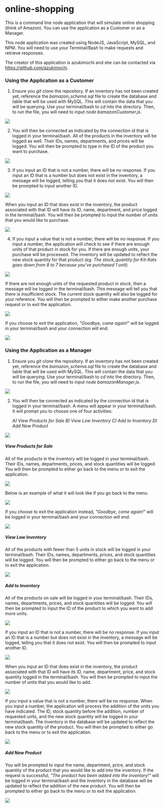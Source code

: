 # online-shopping

This is a command line node application that will simulate online shopping (think of Amazon).  You can use the application as a Customer or as a Manager. 

This node application was created using NodeJS, JavaScript, MySQL, and NPM.  You will need to use your Terminal/Bash to make requests and retrieve responses. 

The creator of this application is azukimochi and she can be contacted via https://github.com/azukimochi.

### Using the Application as a Customer

1. Ensure you *git clone* the repository.  If an inventory has not been created yet, reference the *bamazon_schema.sql* file to create the database and table that will be used with MySQL.  This will contain the data that you will be querying.  Use your terminal/bash to *cd* into the directory.  Then, to run the file, you will need to input *node bamazonCustomer.js*.

![](https://azukimochi.github.io/online-shopping/images/screenshot_1.png)

2. You will then be connected as indicated by the connection id that is logged in your terminal/bash.  All of the products in the inventory will be logged as well.  Their IDs, names, departments, and prices will be logged.  You will then be prompted to type in the ID of the product you want to purchase. 

![](https://azukimochi.github.io/online-shopping/images/screenshot_2.png)

3. If you input an ID that is not a number, there will be no response.  If you input an ID that is a number but does not exist in the inventory, a message will be logged, telling you that it does not exist.  You will then be prompted to input another ID. 

![](https://azukimochi.github.io/online-shopping/images/screenshot_3.png)

When you input an ID that does exist in the inventory, the product associated with that ID will have its ID, name, department, and price logged in the terminal/bash.  You will then be prompted to input the number of units that you would like to purchase. 

![](https://azukimochi.github.io/online-shopping/images/screenshot_4.png)

4. If you input a value that is not a number, there will be no response.  If you input a number, the application will check to see if there are enough units of that product in stock for you.  If there are enough units, your purchase will be processed.  The inventory will be updated to reflect the new stock quantity for that product *(eg. The stock_quantity for Kit-Kats goes down from 8 to 7 because you've purchased 1 unit).*

![](https://azukimochi.github.io/online-shopping/images/screenshot_5.png)

If there are not enough units of the requested product in stock, then a message will be logged in the terminal/bash.  This message will tell you that there is insufficient stock.  The current stock quantity will also be logged for your reference.  You will then be prompted to either make another purchase request or to exit the application.  

![](https://azukimochi.github.io/online-shopping/images/screenshot_6.png)

If you choose to exit the application, *"Goodbye, come again!"* will be logged in your terminal/bash and your connection will end. 

![](https://azukimochi.github.io/online-shopping/images/screenshot_7.png)

### Using the Application as a Manager

1. Ensure you *git clone* the repository.  If an inventory has not been created yet, reference the *bamazon_schema.sql* file to create the database and table that will be used with MySQL.  This will contain the data that you will be querying.  Use your terminal/bash to *cd* into the directory.  Then, to run the file, you will need to input *node bamazonManager.js*.

![](https://azukimochi.github.io/online-shopping/images/screenshot_8.png)

2. You will then be connected as indicated by the connection id that is logged in your terminal/bash.  A menu will appear in your terminal/bash.  It will prompt you to choose one of four activities:

    *A) View Products for Sale 
    B) View Low Inventory
    C) Add to Inventory
    D) Add New Product*

![](https://azukimochi.github.io/online-shopping/images/screenshot_9.png)

##### View Products for Sale

All of the products in the inventory will be logged in your terminal/bash.  Their IDs, names, departments, prices, and stock quantities will be logged.  You will then be prompted to either go back to the menu or to exit the application.  

![](https://azukimochi.github.io/online-shopping/images/screenshot_10.png)

Below is an example of what it will look like if you go back to the menu. 

![](https://azukimochi.github.io/online-shopping/images/screenshot_11.png)

If you choose to exit the application instead, *"Goodbye, come again!"* will be logged in your terminal/bash and your connection will end. 

![](https://azukimochi.github.io/online-shopping/images/screenshot_12.png)

##### View Low Inventory 

All of the products with fewer than 5 units in stock will be logged in your terminal/bash.  Their IDs, names, departments, prices, and stock quantities will be logged.  You will then be prompted to either go back to the menu or to exit the application.  

![](https://azukimochi.github.io/online-shopping/images/screenshot_13.png)

##### Add to Inventory 

All of the products on sale will be logged in your terminal/bash. Their IDs, names, departments, prices, and stock quantities will be logged.  You will then be prompted to input the ID of the product to which you want to add more units. 

![](https://azukimochi.github.io/online-shopping/images/screenshot_14.png)

If you input an ID that is not a number, there will be no response.  If you input an ID that is a number but does not exist in the inventory, a message will be logged, telling you that it does not exist.  You will then be prompted to input another ID. 

![](https://azukimochi.github.io/online-shopping/images/screenshot_15.png)

When you input an ID that does exist in the inventory, the product associated with that ID will have its ID, name, department, price, and stock quantity logged in the terminal/bash.  You will then be prompted to input the number of units that you would like to add. 

![](https://azukimochi.github.io/online-shopping/images/screenshot_16.png)

If you input a value that is not a number, there will be no response.  When you input a number, the application will process the addition of the units you have indicated.  The ID, stock quantity before the addition, number of requested units, and the new stock quantity will be logged in your terminal/bash. The inventory in the database will be updated to reflect the new stock quantity of the product.  You will then be prompted to either go back to the menu or to exit the application.  

![](https://azukimochi.github.io/online-shopping/images/screenshot_17.png)

##### Add New Product 

You will be prompted to input the name, department, price, and stock quantity of the product that you would like to add into the inventory.  If the request is successful, *"The product has been added into the inventory!"* will be logged in your terminal/bash and the inventory in the database will be updated to reflect the addition of the new product.  You will then be prompted to either go back to the menu or to exit the application.  

![](https://azukimochi.github.io/online-shopping/images/screenshot_18.png)






